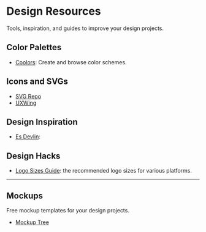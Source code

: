 # Design Resources
Tools, inspiration, and guides to improve your design projects.

## Color Palettes
- [Coolors](https://coolors.co/): Create and browse color schemes.

## Icons and SVGs
- [SVG Repo](https://www.svgrepo.com/)
- [UXWing](https://uxwing.com/)

## Design Inspiration
- [Es Devlin](https://esdevlin.com/):

## Design Hacks
- [Logo Sizes Guide](https://looka.com/blog/logo-size-guidelines/): the recommended logo sizes for various platforms.

---

## Mockups
Free mockup templates for your design projects.
- [Mockup Tree](https://mockuptree.com/free/category/jar-mockup/)

